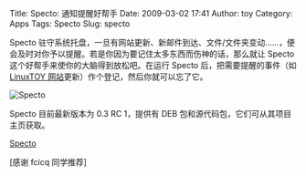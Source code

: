 Title: Specto: 通知提醒好帮手
Date: 2009-03-02 17:41
Author: toy
Category: Apps
Tags: Specto
Slug: specto

Specto
驻守系统托盘，一旦有网站更新、新邮件到达、文件/文件夹变动……，便会及时对你予以提醒。若是你因为要记住太多东西而伤神的话，那么就让
Specto 这个好帮手来使你的大脑得到放松吧。在运行 Specto
后，把需要提醒的事件（如 [LinuxTOY
网站](http://linuxtoy.org)更新）作个登记，然后你就可以忘了它。

![Specto](http://i.linuxtoy.org/images/2009/03/specto.jpg)

Specto 目前最新版本为 0.3 RC 1，提供有 DEB
包和源代码包，它们可从其项目主页获取。

[Specto](http://specto.sourceforge.net/?go=download)

[感谢 fcicq 同学推荐]
